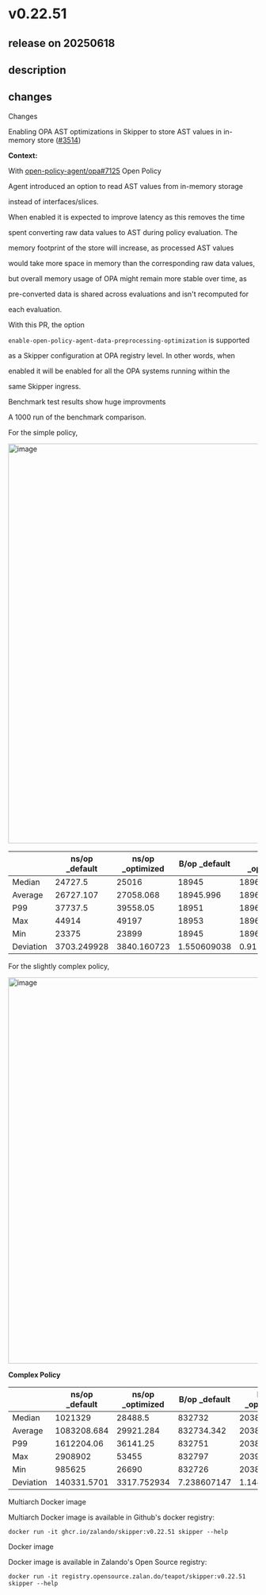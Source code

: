 # v0.22.51

## release on 20250618
## description
## changes
Changes

Enabling OPA AST optimizations in Skipper to store AST values in in-memory store (<a class="issue-link js-issue-link" data-error-text="Failed to load title" data-id="3091387456" data-permission-text="Title is private" data-url="https://github.com/zalando/skipper/issues/3514" data-hovercard-type="pull_request" data-hovercard-url="/zalando/skipper/pull/3514/hovercard" href="https://github.com/zalando/skipper/pull/3514">#3514</a>)

<strong>Context:</strong>  

With <a class="issue-link js-issue-link" data-error-text="Failed to load title" data-id="2597787701" data-permission-text="Title is private" data-url="https://github.com/open-policy-agent/opa/issues/7125" data-hovercard-type="pull_request" data-hovercard-url="/open-policy-agent/opa/pull/7125/hovercard" href="https://github.com/open-policy-agent/opa/pull/7125">open-policy-agent/opa#7125</a> Open Policy  

Agent introduced an option to read AST values from in-memory storage  

instead of interfaces/slices.

When enabled it is expected to improve latency as this removes the time  

spent converting raw data values to AST during policy evaluation. The  

memory footprint of the store will increase, as processed AST values  

would take more space in memory than the corresponding raw data values,  

but overall memory usage of OPA might remain more stable over time, as  

pre-converted data is shared across evaluations and isn't recomputed for  

each evaluation.

With this PR, the option  

<code>enable-open-policy-agent-data-preprocessing-optimization</code> is supported  

as a Skipper configuration at OPA registry level. In other words, when  

enabled it will be enabled for all the OPA systems running within the  

same Skipper ingress.

Benchmark test results show huge improvments

A 1000 run of the benchmark comparison.

For the simple policy,  

<a target="_blank" rel="noopener noreferrer" href="https://private-user-images.githubusercontent.com/791850/456166179-b4a71b03-ed10-440f-bcd5-05a3e9d3dbaf.png?jwt=eyJhbGciOiJIUzI1NiIsInR5cCI6IkpXVCJ9.eyJpc3MiOiJnaXRodWIuY29tIiwiYXVkIjoicmF3LmdpdGh1YnVzZXJjb250ZW50LmNvbSIsImtleSI6ImtleTUiLCJleHAiOjE3NTE4NTEyMDUsIm5iZiI6MTc1MTg1MDkwNSwicGF0aCI6Ii83OTE4NTAvNDU2MTY2MTc5LWI0YTcxYjAzLWVkMTAtNDQwZi1iY2Q1LTA1YTNlOWQzZGJhZi5wbmc_WC1BbXotQWxnb3JpdGhtPUFXUzQtSE1BQy1TSEEyNTYmWC1BbXotQ3JlZGVudGlhbD1BS0lBVkNPRFlMU0E1M1BRSzRaQSUyRjIwMjUwNzA3JTJGdXMtZWFzdC0xJTJGczMlMkZhd3M0X3JlcXVlc3QmWC1BbXotRGF0ZT0yMDI1MDcwN1QwMTE1MDVaJlgtQW16LUV4cGlyZXM9MzAwJlgtQW16LVNpZ25hdHVyZT1iNDllZTM0YmI5ODcxM2YyZTQ1Yzc1NDJjMmI3NGVhZTE5ZjQzZTQ3ODJkNGYxNDBiZDljM2M2Y2VjMmZmNzkwJlgtQW16LVNpZ25lZEhlYWRlcnM9aG9zdCJ9.jju6kXWHahcX9WYnrhuXDS41wLejmU__Aq4PGaYJv68"><img width="805" alt="image" src="https://private-user-images.githubusercontent.com/791850/456166179-b4a71b03-ed10-440f-bcd5-05a3e9d3dbaf.png?jwt=eyJhbGciOiJIUzI1NiIsInR5cCI6IkpXVCJ9.eyJpc3MiOiJnaXRodWIuY29tIiwiYXVkIjoicmF3LmdpdGh1YnVzZXJjb250ZW50LmNvbSIsImtleSI6ImtleTUiLCJleHAiOjE3NTE4NTEyMDUsIm5iZiI6MTc1MTg1MDkwNSwicGF0aCI6Ii83OTE4NTAvNDU2MTY2MTc5LWI0YTcxYjAzLWVkMTAtNDQwZi1iY2Q1LTA1YTNlOWQzZGJhZi5wbmc_WC1BbXotQWxnb3JpdGhtPUFXUzQtSE1BQy1TSEEyNTYmWC1BbXotQ3JlZGVudGlhbD1BS0lBVkNPRFlMU0E1M1BRSzRaQSUyRjIwMjUwNzA3JTJGdXMtZWFzdC0xJTJGczMlMkZhd3M0X3JlcXVlc3QmWC1BbXotRGF0ZT0yMDI1MDcwN1QwMTE1MDVaJlgtQW16LUV4cGlyZXM9MzAwJlgtQW16LVNpZ25hdHVyZT1iNDllZTM0YmI5ODcxM2YyZTQ1Yzc1NDJjMmI3NGVhZTE5ZjQzZTQ3ODJkNGYxNDBiZDljM2M2Y2VjMmZmNzkwJlgtQW16LVNpZ25lZEhlYWRlcnM9aG9zdCJ9.jju6kXWHahcX9WYnrhuXDS41wLejmU__Aq4PGaYJv68" content-type-secured-asset="image/png" style="max-width: 100%; height: auto;"></a>

|   | ns/op _default | ns/op _optimized | B/op _default | B/op _optimized | allocs/op _default | allocs/op _optimized |
|-----------|----------------|------------------|---------------|-----------------|--------------------|----------------------|
| Median | 24727.5 | 25016 | 18945 | 18961 | 308 | 309 |
| Average | 26727.107 | 27058.068 | 18945.996 | 18961.234 | 308 | 309 |
| P99 | 37737.5 | 39558.05 | 18951 | 18967 | 308 | 309 |
| Max | 44914 | 49197 | 18953 | 18968 | 308 | 309 |
| Min | 23375 | 23899 | 18945 | 18961 | 308 | 309 |
| Deviation | 3703.249928 | 3840.160723 | 1.550609038 | 0.9110840104 | 0 | 0 |

For the slightly complex policy,  

<a target="_blank" rel="noopener noreferrer" href="https://private-user-images.githubusercontent.com/791850/456166799-c5cd93d2-38cc-47ef-b6b4-f31cad91c461.png?jwt=eyJhbGciOiJIUzI1NiIsInR5cCI6IkpXVCJ9.eyJpc3MiOiJnaXRodWIuY29tIiwiYXVkIjoicmF3LmdpdGh1YnVzZXJjb250ZW50LmNvbSIsImtleSI6ImtleTUiLCJleHAiOjE3NTE4NTEyMDUsIm5iZiI6MTc1MTg1MDkwNSwicGF0aCI6Ii83OTE4NTAvNDU2MTY2Nzk5LWM1Y2Q5M2QyLTM4Y2MtNDdlZi1iNmI0LWYzMWNhZDkxYzQ2MS5wbmc_WC1BbXotQWxnb3JpdGhtPUFXUzQtSE1BQy1TSEEyNTYmWC1BbXotQ3JlZGVudGlhbD1BS0lBVkNPRFlMU0E1M1BRSzRaQSUyRjIwMjUwNzA3JTJGdXMtZWFzdC0xJTJGczMlMkZhd3M0X3JlcXVlc3QmWC1BbXotRGF0ZT0yMDI1MDcwN1QwMTE1MDVaJlgtQW16LUV4cGlyZXM9MzAwJlgtQW16LVNpZ25hdHVyZT1jMjdmMDUyOWQ0ZGE2MjgxNTY5MmUwYTczZWViZDJkYmE5NDIxNzVmZTEwNDY4YmViYTM1MGIxZmU1N2IyN2I1JlgtQW16LVNpZ25lZEhlYWRlcnM9aG9zdCJ9.7EkS1RhCXCmuM87PWwc_wZK1eUO--OQkjKhORsWybOM"><img width="778" alt="image" src="https://private-user-images.githubusercontent.com/791850/456166799-c5cd93d2-38cc-47ef-b6b4-f31cad91c461.png?jwt=eyJhbGciOiJIUzI1NiIsInR5cCI6IkpXVCJ9.eyJpc3MiOiJnaXRodWIuY29tIiwiYXVkIjoicmF3LmdpdGh1YnVzZXJjb250ZW50LmNvbSIsImtleSI6ImtleTUiLCJleHAiOjE3NTE4NTEyMDUsIm5iZiI6MTc1MTg1MDkwNSwicGF0aCI6Ii83OTE4NTAvNDU2MTY2Nzk5LWM1Y2Q5M2QyLTM4Y2MtNDdlZi1iNmI0LWYzMWNhZDkxYzQ2MS5wbmc_WC1BbXotQWxnb3JpdGhtPUFXUzQtSE1BQy1TSEEyNTYmWC1BbXotQ3JlZGVudGlhbD1BS0lBVkNPRFlMU0E1M1BRSzRaQSUyRjIwMjUwNzA3JTJGdXMtZWFzdC0xJTJGczMlMkZhd3M0X3JlcXVlc3QmWC1BbXotRGF0ZT0yMDI1MDcwN1QwMTE1MDVaJlgtQW16LUV4cGlyZXM9MzAwJlgtQW16LVNpZ25hdHVyZT1jMjdmMDUyOWQ0ZGE2MjgxNTY5MmUwYTczZWViZDJkYmE5NDIxNzVmZTEwNDY4YmViYTM1MGIxZmU1N2IyN2I1JlgtQW16LVNpZ25lZEhlYWRlcnM9aG9zdCJ9.7EkS1RhCXCmuM87PWwc_wZK1eUO--OQkjKhORsWybOM" content-type-secured-asset="image/png" style="max-width: 100%; height: auto;"></a>

<strong>Complex Policy</strong>  

|   | ns/op _default | ns/op _optimized | B/op _default | B/op _optimized | allocs/op _default | allocs/op _optimized |
|-----------|----------------|------------------|---------------|-----------------|--------------------|----------------------|
| Median | 1021329 | 28488.5 | 832732 | 20386 | 13990 | 336 |
| Average | 1083208.684 | 29921.284 | 832734.342 | 20386.162 | 13990.147 | 336 |
| P99 | 1612204.06 | 36141.25 | 832751 | 20388 | 13991 | 336 |
| Max | 2908902 | 53455 | 832797 | 20394 | 13991 | 336 |
| Min | 985625 | 26690 | 832726 | 20385 | 13990 | 336 |
| Deviation | 140331.5701 | 3317.752934 | 7.238607147 | 1.144143813 | 0.3542831022 | 0 |

Multiarch Docker image

Multiarch Docker image is available in Github's docker registry:

    docker run -it ghcr.io/zalando/skipper:v0.22.51 skipper --help

Docker image

Docker image is available in Zalando's Open Source registry:

    docker run -it registry.opensource.zalan.do/teapot/skipper:v0.22.51 skipper --help


